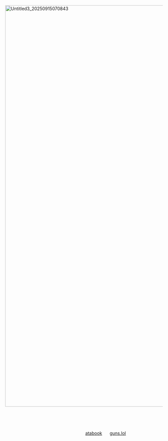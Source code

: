 ⠀ᅠ⠀ᅠ⠀ᅠ⠀ᅠ⠀ᅠ⠀ᅠ⠀<img width="1280" height="1280" alt="Untitled3_20250915070843" src="https://github.com/user-attachments/assets/caea7aa4-b542-4b87-9426-17c2bfe7a89e" />



⠀⠀⠀

⠀⠀⠀

⠀⠀⠀⠀⠀⠀⠀⠀⠀⠀⠀⠀⠀⠀⠀⠀⠀⠀⠀⠀⠀⠀⠀⠀⠀[atabook](https://sourdeath.atabook.org) ⠀⠀[guns.lol](https://guns.lol/osamiau)
